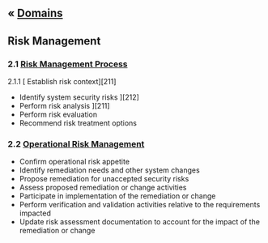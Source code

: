 &laquo; [Domains](../index.md)
---
## Risk Management

### 2.1 [Risk Management Process](task-2.1.md) 
2.1.1 [ Establish risk context][211] 
- Identify system security risks ][212]
- Perform risk analysis ][211]
- Perform risk evaluation 
- Recommend risk treatment options

### 2.2 [Operational Risk Management](task-2.2.md)
- Confirm operational risk appetite 
- Identify remediation needs and other system changes 
- Propose remediation for unaccepted security risks 
- Assess proposed remediation or change activities 
- Participate in implementation of the remediation or change 
- Perform verification and validation activities relative to the requirements impacted 
- Update risk assessment documentation to account for the impact of the remediation or change
<!--stackedit_data:
eyJoaXN0b3J5IjpbMTA0Nzg5NDg1MF19
-->